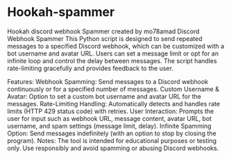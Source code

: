 # Hookah-spammer
Hookah discord webhook Spammer created by mo78amad
Discord Webhook Spammer
This Python script is designed to send repeated messages to a specified Discord webhook, which can be customized with a bot username and avatar URL. Users can set a message limit or opt for an infinite loop and control the delay between messages. The script handles rate-limiting gracefully and provides feedback to the user.

Features:
Webhook Spamming: Send messages to a Discord webhook continuously or for a specified number of messages.
Custom Username & Avatar: Option to set a custom bot username and avatar URL for the messages.
Rate-Limiting Handling: Automatically detects and handles rate limits (HTTP 429 status code) with retries.
User Interaction: Prompts the user for input such as webhook URL, message content, avatar URL, bot username, and spam settings (message limit, delay).
Infinite Spamming Option: Send messages indefinitely (with an option to stop by closing the program).
Notes:
The tool is intended for educational purposes or testing only.
Use responsibly and avoid spamming or abusing Discord webhooks.

